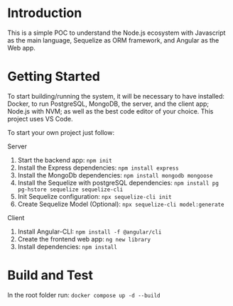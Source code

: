 # Introduction 
This is a simple POC to understand the Node.js ecosystem with Javascript as the main language, Sequelize as ORM framework, and Angular as the Web app.

# Getting Started
To start building/running the system, it will be necessary to have installed: Docker, to run PostgreSQL, MongoDB, the server, and the client app; Node.js with NVM; as well as the best code editor of your choice. This project uses VS Code.

To start your own project just follow:

Server
1. Start the backend app:                               `npm init`
2. Install the Express dependencies:                    `npm install express`
3. Install the MongoDb dependencies:                    `npm install mongodb mongoose`
4. Install the Sequelize with postgreSQL dependencies:  `npm install pg pg-hstore sequelize sequelize-cli`
5. Init Sequelize configuration:                        `npx sequelize-cli init`
6. Create Sequelize Model (Optional):                   `npx sequelize-cli model:generate`

Client
1. Install Angular-CLI:                                 `npm install -f @angular/cli`
2. Create the frontend web app:                         `ng new library`
3. Install dependencies:                                `npm install`

# Build and Test
In the root folder run: `docker compose up -d --build`